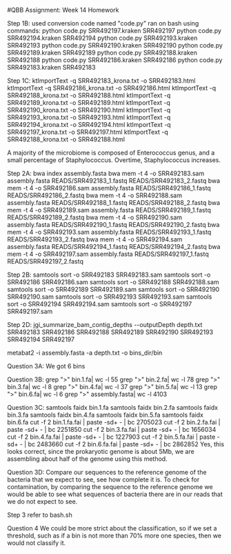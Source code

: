 #QBB Assignment: Week 14 Homework

Step 1B:
used conversion code named "code.py"
ran on bash using commands:
python code.py SRR492197.kraken SRR492197
python code.py SRR492194.kraken SRR492194
python code.py SRR492193.kraken SRR492193
python code.py SRR492190.kraken SRR492190
python code.py SRR492189.kraken SRR492189
python code.py SRR492188.kraken SRR492188
python code.py SRR492186.kraken SRR492186
python code.py SRR492183.kraken SRR492183

Step 1C:
ktImportText -q SRR492183_krona.txt -o SRR492183.html
ktImportText -q SRR492186_krona.txt -o SRR492186.html
ktImportText -q SRR492188_krona.txt -o SRR492188.html
ktImportText -q SRR492189_krona.txt -o SRR492189.html
ktImportText -q SRR492190_krona.txt -o SRR492190.html
ktImportText -q SRR492193_krona.txt -o SRR492193.html
ktImportText -q SRR492194_krona.txt -o SRR492194.html
ktImportText -q SRR492197_krona.txt -o SRR492197.html
ktImportText -q SRR492188_krona.txt -o SRR492188.html

A majority of the microbiome is composed of Enterococcus genus, and a small percentage of Staphylococcus. Overtime, Staphylococcus increases.

Step 2A:
bwa index assembly.fasta
bwa mem -t 4 -o SRR492183.sam assembly.fasta READS/SRR492183_1.fastq READS/SRR492183_2.fastq
bwa mem -t 4 -o SRR492186.sam assembly.fasta READS/SRR492186_1.fastq READS/SRR492186_2.fastq
bwa mem -t 4 -o SRR492188.sam assembly.fasta READS/SRR492188_1.fastq READS/SRR492188_2.fastq
bwa mem -t 4 -o SRR492189.sam assembly.fasta READS/SRR492189_1.fastq READS/SRR492189_2.fastq
bwa mem -t 4 -o SRR492190.sam assembly.fasta READS/SRR492190_1.fastq READS/SRR492190_2.fastq
bwa mem -t 4 -o SRR492193.sam assembly.fasta READS/SRR492193_1.fastq READS/SRR492193_2.fastq
bwa mem -t 4 -o SRR492194.sam assembly.fasta READS/SRR492194_1.fastq READS/SRR492194_2.fastq
bwa mem -t 4 -o SRR492197.sam assembly.fasta READS/SRR492197_1.fastq READS/SRR492197_2.fastq

Step 2B:
samtools sort -o SRR492183 SRR492183.sam
samtools sort -o SRR492186 SRR492186.sam
samtools sort -o SRR492188 SRR492188.sam
samtools sort -o SRR492189 SRR492189.sam
samtools sort -o SRR492190 SRR492190.sam
samtools sort -o SRR492193 SRR492193.sam
samtools sort -o SRR492194 SRR492194.sam
samtools sort -o SRR492197 SRR492197.sam

Step 2D:
jgi_summarize_bam_contig_depths --outputDepth depth.txt SRR492183 SRR492186 SRR492188 SRR492189 SRR492190 SRR492193 SRR492194 SRR492197

metabat2 -i assembly.fasta -a depth.txt -o bins_dir/bin

Question 3A:
We got 6 bins

Question 3B:
grep ">" bin.1.fa| wc -l  55
grep ">" bin.2.fa| wc -l  78
grep ">" bin.3.fa| wc -l  8
grep ">" bin.4.fa| wc -l  37
grep ">" bin.5.fa| wc -l  13
grep ">" bin.6.fa| wc -l  6
grep ">" assembly.fasta| wc -l 4103

Question 3C:
samtools faidx bin.1.fa
samtools faidx bin.2.fa
samtools faidx bin.3.fa
samtools faidx bin.4.fa
samtools faidx bin.5.fa
samtools faidx bin.6.fa
cut -f 2 bin.1.fa.fai | paste -sd+ - | bc 2705023
cut -f 2 bin.2.fa.fai | paste -sd+ - | bc 2251850
cut -f 2 bin.3.fa.fai | paste -sd+ - | bc 1656034
cut -f 2 bin.4.fa.fai | paste -sd+ - | bc 1227903
cut -f 2 bin.5.fa.fai | paste -sd+ - | bc 2483660
cut -f 2 bin.6.fa.fai | paste -sd+ - | bc 2862852
Yes, this looks correct, since the prokaryotic genome is about 5Mb, we are assembling about half of the genome using this method. 

Question 3D:
Compare our sequences to the reference genome of the bacteria that we expect to see, see how complete it is. To check for contamination, by comparing the sequence to the reference genome we would be able to see what sequences of bacteria there are in our reads that we do not expect to see. 

Step 3
refer to bash.sh

Question 4
We could be more strict about the classification, so if we set a threshold, such as if a bin is not more than 70% more one species, then we would not classify it.



